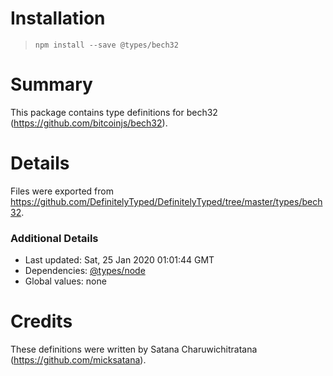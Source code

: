# Installation
> `npm install --save @types/bech32`

# Summary
This package contains type definitions for bech32 (https://github.com/bitcoinjs/bech32).

# Details
Files were exported from https://github.com/DefinitelyTyped/DefinitelyTyped/tree/master/types/bech32.

### Additional Details
 * Last updated: Sat, 25 Jan 2020 01:01:44 GMT
 * Dependencies: [@types/node](https://npmjs.com/package/@types/node)
 * Global values: none

# Credits
These definitions were written by Satana Charuwichitratana (https://github.com/micksatana).
